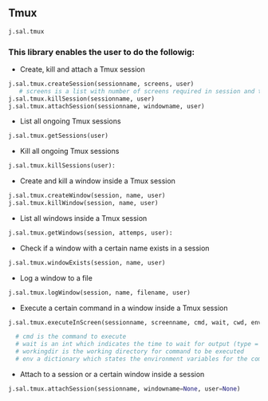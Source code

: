 ## Tmux

```py
j.sal.tmux
```

### This library enables the user to do the followig:

* Create, kill and attach a Tmux session

```py
j.sal.tmux.createSession(sessionname, screens, user)
   # screens is a list with number of screens required in session and their names.
j.sal.tmux.killSession(sessionname, user)
j.sal.tmux.attachSession(sessionname, windowname, user)
```

* List all ongoing Tmux sessions

```py
j.sal.tmux.getSessions(user)
```

* Kill all ongoing Tmux sessions

```py
j.sal.tmux.killSessions(user):
```

* Create and kill a window inside a Tmux session

```py
j.sal.tmux.createWindow(session, name, user)
j.sal.tmux.killWindow(session, name, user)
```

* List all windows inside a Tmux session

```py 
j.sal.tmux.getWindows(session, attemps, user):
```

* Check if a window with a certain name exists in a session

```py
j.sal.tmux.windowExists(session, name, user)
```

* Log a window to a file

```py
j.sal.tmux.logWindow(session, name, filename, user)
```

* Execute a certain command in a window inside a Tmux session

```py
j.sal.tmux.executeInScreen(sessionname, screenname, cmd, wait, cwd, env, user, tmuxuser)

  # cmd is the command to execute
  # wait is an int which indicates the time to wait for output (type = int)
  # workingdir is the working directory for command to be executed 
  # env a dictionary which states the environment variables for the command
```

* Attach to a session or a certain window inside a session
```py
j.sal.tmux.attachSession(sessionname, windowname=None, user=None)
```